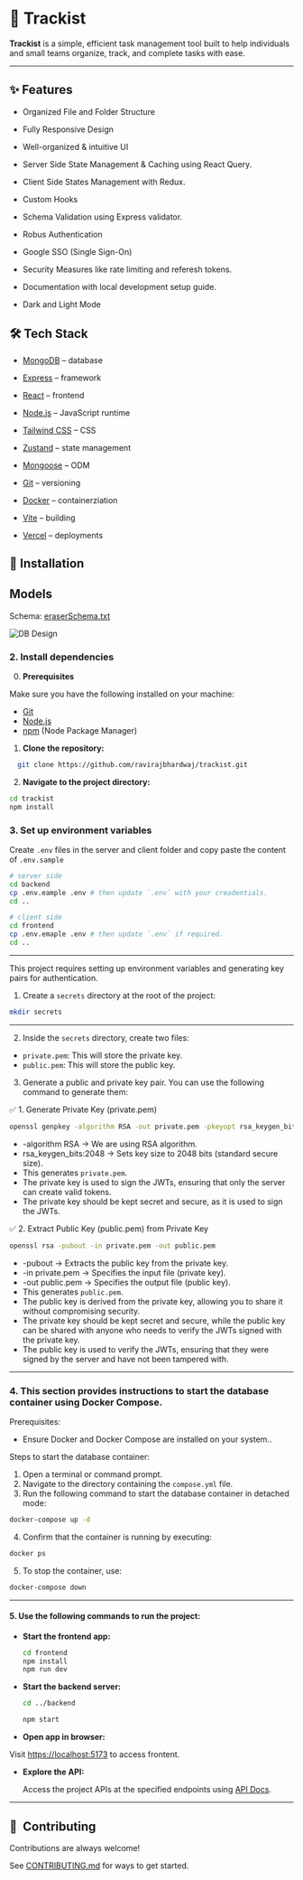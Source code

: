 # 📝 Trackist

**Trackist** is a simple, efficient task management tool built to help individuals and small teams organize, track, and complete tasks with ease.

---

## ✨ Features

- Organized File and Folder Structure

- Fully Responsive Design

- Well-organized & intuitive UI

- Server Side State Management & Caching using React Query.

- Client Side States Management with Redux.

- Custom Hooks

- Schema Validation using Express validator.

- Robus Authentication

- Google SSO (Single Sign-On)

- Security Measures like rate limiting and referesh tokens.

- Documentation with local development setup guide.

- Dark and Light Mode

## 🛠️ Tech Stack

- [MongoDB](https://www.mongodb.com/) – database

- [Express](https://expressjs.com/) – framework

- [React](https://react.dev/) – frontend

- [Node.js](https://nodejs.org/) – JavaScript runtime

- [Tailwind CSS](https://tailwindcss.com/) – CSS

- [Zustand](https://zustand-demo.pmnd.rs/) – state management

- [Mongoose](https://mongoosejs.com/) – ODM

- [Git](https://git-scm.com/) – versioning

- [Docker](https://www.docker.com/) – containerziation

- [Vite](https://vitejs.dev/) – building

- [Vercel](https://vercel.com/) – deployments

## 🏁 Installation

## Models

Schema: [eraserSchema.txt](./backend/eraserSchema.txt)

![DB Design](./assets/images/eraserSchema.svg)

### 2. Install dependencies

0. **Prerequisites**

Make sure you have the following installed on your machine:

- [Git](https://git-scm.com/)
- [Node.js](https://nodejs.org/en)
- [npm](https://www.npmjs.com/) (Node Package Manager)

1. **Clone the repository:**

```bash
  git clone https://github.com/ravirajbhardwaj/trackist.git
```

2. **Navigate to the project directory:**

```bash
cd trackist
npm install
```

### 3. Set up environment variables

Create `.env` files in the server and client folder and copy paste the content of `.env.sample`

```bash
# server side
cd backend
cp .env.eample .env # then update `.env` with your creadentials.
cd ..

# client side
cd frontend
cp .env.emaple .env # then update `.env` if required.
cd ..
```

---

This project requires setting up environment variables and generating key pairs for authentication.

1. Create a `secrets` directory at the root of the project:

```bash
mkdir secrets
```

---

2. Inside the `secrets` directory, create two files:

- `private.pem`: This will store the private key.
- `public.pem`: This will store the public key.

3. Generate a public and private key pair. You can use the following command to generate them:

✅ 1. Generate Private Key (private.pem)

```bash
openssl genpkey -algorithm RSA -out private.pem -pkeyopt rsa_keygen_bits:2048
```

- -algorithm RSA → We are using RSA algorithm.
- rsa_keygen_bits:2048 → Sets key size to 2048 bits (standard secure size).
- This generates `private.pem`.
- The private key is used to sign the JWTs, ensuring that only the server can create valid tokens.
- The private key should be kept secret and secure, as it is used to sign the JWTs.

✅ 2. Extract Public Key (public.pem) from Private Key

```bash
openssl rsa -pubout -in private.pem -out public.pem
```

- -pubout → Extracts the public key from the private key.
- -in private.pem → Specifies the input file (private key).
- -out public.pem → Specifies the output file (public key).
- This generates `public.pem`.
- The public key is derived from the private key, allowing you to share it without compromising security.
- The private key should be kept secret and secure, while the public key can be shared with anyone who needs to verify the JWTs signed with the private key.
- The public key is used to verify the JWTs, ensuring that they were signed by the server and have not been tampered with.

---

### 4. This section provides instructions to start the database container using Docker Compose.

Prerequisites:

- Ensure Docker and Docker Compose are installed on your system..

Steps to start the database container:

1. Open a terminal or command prompt.
2. Navigate to the directory containing the `compose.yml` file.
3. Run the following command to start the database container in detached mode:

```bash
docker-compose up -d
```

4. Confirm that the container is running by executing:

```bash
docker ps
```

5. To stop the container, use:

```bash
docker-compose down
```

---

#### 5. Use the following commands to run the project:

- **Start the frontend app:**

  ```bash
  cd frontend
  npm install
  npm run dev
  ```

- **Start the backend server:**

  ```bash
  cd ../backend

  npm start
  ```

- **Open app in browser:**

Visit [https://localhost:5173](https://localhost:5173) to access frontent.

- **Explore the API:**

  Access the project APIs at the specified endpoints using [API Docs]().

---

## 🤝&nbsp;&nbsp;Contributing

Contributions are always welcome!

See [CONTRIBUTING.md](./CONTRIBUTING.md) for ways to get started.
</br></br>
